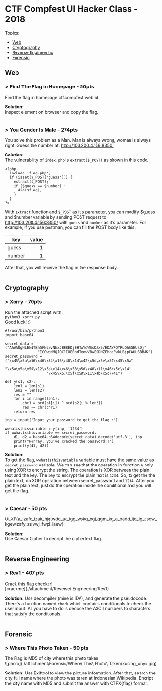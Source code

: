 # CTF Compfest UI Hacker Class - 2018

Topics:
- [Web](#web)
- [Cryptography](#cryptography)
- [Reverse Engineering](#reverse-engineering)
- [Forensic](#forensic)

## Web
### > Find The Flag in Homepage - 50pts
Find the flag in homepage ctf.compfest.web.id

**Solution:**  
Inspect element on browser and copy the flag.  
<br>

### > You Gender Is Male - 274pts
You solve this problem as a Man. Man is always wrong, woman is always right. Guess the number at: http://103.200.4.156:8350/

**Solution:**  
The vulnerability of `index.php` is `extract($_POST)` as shown in this code.
```
<?php
  include 'flag.php';
  if (isset($_POST['guess'])) {
    extract($_POST);
    if ($guess == $number) {
      die($flag);
    }
  }
?>
``` 
With `extract` function and `$_POST` as it's parameter, you can modify $guess and $number variable by sending POST request to http://103.200.4.156:8350/ with `guess` and `number` as it's parameter. For example, if you use postman, you can fill the POST body like this.  

| key | value |
| ----- | -----: |
| guess | 1 |
| number | 1 |

After that, you will receive the flag in the response body.  
<br>

## Cryptography
### > Xorry - 70pts
Run the attached script with:  
`python3 xorry.py`  
Good luck! :)

```
#!/usr/bin/python3
import base64

secret_data = ("AAAAUgNLEkdTBh5FNzwvNhxJBH8EDjEHTwYdWSsDAx5/EDAWFQYRLQhGGEUsDj"
               "ICGwcNMQJOClIOERodTxowVBwEGDNZFhoqFwkLBjpFAUUSBBAK")
secret_password = ("\x45\x5a\x56\x46\x54\x15\x40\x14\x42\x5d\x5e\x51\x45\x5a"
                   "\x5a\x5a\x56\x12\x5a\x14\x46\x53\x5d\x40\x11\x46\x5c\x14"
                   "\x45\x57\x5f\x58\x11\x4b\x5c\x41")

def y(s1, s2):
    len1 = len(s1)
    len2 = len(s2)
    res = ""
    for i in range(len1):
        chr1 = ord(s1[i]) ^ ord(s2[i % len2])
        res += chr(chr1)
    return res

inp = input("Input your password to get the flag :")

wwhatisthisvariable = y(inp, '1234')
if wwhatisthisvariable == secret_password:
    d1, d2 = base64.b64decode(secret_data).decode('utf-8'), inp
    print("Horray, you've cracked the password!!")
    print(y(d1, d2))
```

**Solution:**  
To get the flag, `wwhatisthisvariable` variable must have the same value as `secret_password` variable. We can see that the operation in function y only using XOR to encrypt the string. The operation is XOR between the plain text and the key. The key to encrypt the plain text is `1234`. So, to get the the plain text, do XOR operation between secret_password and `1234`. After you get the plain text, just do the operation inside the conditional and you will get the flag.  
<br>

### > Caesar - 50 pts
ULXP{a_lzafc_lzak_hjgtwde_ak_lgg_wskq_xgj_qgm_kg_a_oadd_ljq_lg_escw_kgewlzafy_zsjvwj_fwpl_laew}

**Solution:**  
Use Caesar Cipher to decript the ciphertext flag.  
<br>

## Reverse Engineering
### > Rev1 - 407 pts
Crack this flag checker!  
[crackme](./attachment/Reverse\ Engineering/Rev1)

**Solution:**
Use decompiler (mine is IDA), and generate the pseudocode. There's a function named `check` which contains conditionals to check the user input. All you have to do is decode the ASCII numbers to characters that satisfy the conditionals.  
<br>

## Forensic
### > Where This Photo Taken - 50 pts
The Flag is MD5 of city where this photo taken  
![photo](./attachment/Forensic/Where\ This\ Photo\ Taken/kucing_unyu.jpg)

**Solution:**
Use Exiftool to view the picture information. After that, search the city full name where the photo was taken at Indonesian Wikipedia. Encript the city name with MD5 and submit the answer with CTFX{flag} format. 
